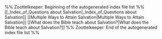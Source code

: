 %% Zoottelkeeper: Beginning of the autogenerated index file list  %%
 [[_Index_of_Questions about Salvation|_Index_of_Questions about Salvation]]
 [[Multiple Ways to Attain Salvation|Multiple Ways to Attain Salvation]]
 [[What does the Bible teach about Salvation?|What does the Bible teach about Salvation?]]
%% Zoottelkeeper: End of the autogenerated index file list  %%
